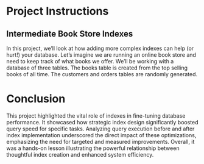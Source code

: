 
# Project Instructions

## Intermediate Book Store Indexes
In this project, we’ll look at how adding more complex indexes can help (or hurt!) your database. Let’s imagine we are running an online book store and need to keep track of what books we offer. We’ll be working with a database of three tables. The books table is created from the top selling books of all time. The customers and orders tables are randomly generated.

# Conclusion
This project highlighted the vital role of indexes in fine-tuning database performance. It showcased how strategic index design significantly boosted query speed for specific tasks. Analyzing query execution before and after index implementation underscored the direct impact of these optimizations, emphasizing the need for targeted and measured improvements. Overall, it was a hands-on lesson illustrating the powerful relationship between thoughtful index creation and enhanced system efficiency.